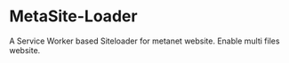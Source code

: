 # MetaSite-Loader
A Service Worker based Siteloader for metanet website. Enable multi files website.
